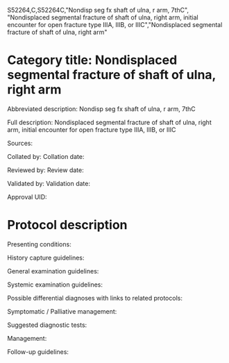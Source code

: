 S52264,C,S52264C,"Nondisp seg fx shaft of ulna, r arm, 7thC", "Nondisplaced segmental fracture of shaft of ulna, right arm, initial encounter for open fracture type IIIA, IIIB, or IIIC","Nondisplaced segmental fracture of shaft of ulna, right arm"
# Category title: Nondisplaced segmental fracture of shaft of ulna, right arm

Abbreviated description: Nondisp seg fx shaft of ulna, r arm, 7thC

Full description: Nondisplaced segmental fracture of shaft of ulna, right arm, initial encounter for open fracture type IIIA, IIIB, or IIIC

Sources:

Collated by:
Collation date:

Reviewed by:
Review date:

Validated by:
Validation date:

Approval UID:

# Protocol description

Presenting conditions:

History capture guidelines:

General examination guidelines:

Systemic examination guidelines:

Possible differential diagnoses with links to related protocols:

Symptomatic / Palliative management:

Suggested diagnostic tests:

Management:

Follow-up guidelines:

